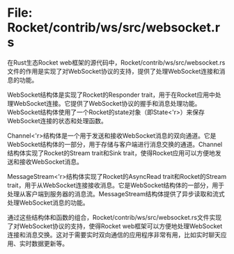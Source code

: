 # File: Rocket/contrib/ws/src/websocket.rs

在Rust生态Rocket web框架的源代码中，Rocket/contrib/ws/src/websocket.rs文件的作用是实现了对WebSocket协议的支持，提供了处理WebSocket连接和消息的功能。

WebSocket结构体是实现了Rocket的Responder trait，用于在Rocket应用中处理WebSocket连接。它提供了WebSocket协议的握手和消息处理功能。WebSocket结构体使用了一个Rocket的state对象（即State<'r>）来保存WebSocket连接的状态和处理函数。

Channel<'r>结构体是一个用于发送和接收WebSocket消息的双向通道。它是WebSocket结构体的一部分，用于存储与客户端进行消息交换的通道。Channel结构体实现了Rocket的Stream trait和Sink trait，使得Rocket应用可以方便地发送和接收WebSocket消息。

MessageStream<'r>结构体实现了Rocket的AsyncRead trait和Rocket的Stream trait，用于从WebSocket连接接收消息。它是WebSocket结构体的一部分，用于处理从客户端到服务器的消息流。MessageStream结构体提供了异步读取和流式处理WebSocket消息的功能。

通过这些结构体和函数的组合，Rocket/contrib/ws/src/websocket.rs文件实现了对WebSocket协议的支持，使得Rocket web框架可以方便地处理WebSocket连接和消息交换。这对于需要实时双向通信的应用程序非常有用，比如实时聊天应用、实时数据更新等。

